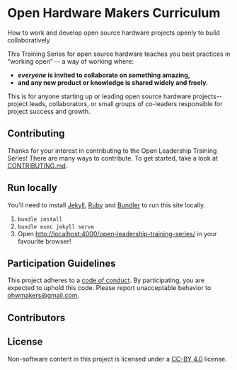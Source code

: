# Open Hardware Makers Curriculum
How to work and develop open source hardware projects openly to build collaboratively

This Training Series for open source hardware teaches you best practices in “working open” -- a way of working where:

* **_everyone_ is invited to collaborate on something amazing,**
* **and any new product or knowledge is shared widely and freely.**

This is for anyone starting up or leading open source hardware projects-- project leads, collaborators, or small groups of co-leaders responsible for project success and growth.

## Contributing

Thanks for your interest in contributing to the Open Leadership Training Series! There are many ways to contribute. To get started, take a look at [CONTRIBUTING.md](CONTRIBUTING.md).

## Run locally

You'll need to install [Jekyll](https://jekyllrb.com/), [Ruby](https://www.ruby-lang.org/en/) and [Bundler](http://bundler.io/) to run this site locally.

1. `bundle install`
2. `bundle exec jekyll serve`
3. Open [http://localhost:4000/open-leadership-training-series/](http://localhost:4000/open-leadership-training-series/) in your favourite browser!

## Participation Guidelines

This project adheres to a [code of conduct](CODE_OF_CONDUCT.md). By participating, you are expected to uphold this code. Please report unacceptable behavior to ohwmakers@gmail.com.

## Contributors



## License

Non-software content in this project is licensed under a [CC-BY 4.0](https://creativecommons.org/licenses/by/4.0/) license.
